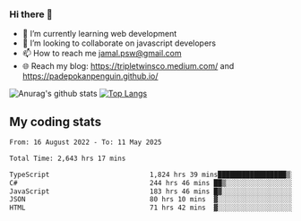 ### Hi there 👋

<!--
**padepokanpenguin/padepokanpenguin** is a ✨ _special_ ✨ repository because its `README.md` (this file) appears on your GitHub profile.
-->

- 🌱 I’m currently learning  web development
- 👯 I’m looking to collaborate on javascript developers
- 📫 How to reach me jamal.psw@gmail.com
- 🌐 Reach my blog:
   https://tripletwinsco.medium.com/ and
   https://padepokanpenguin.github.io/

![Anurag's github stats](https://github-readme-stats.vercel.app/api?username=padepokanpenguin&count_private=true&disable_animations=false&show_icons=true&theme=default)
[![Top Langs](https://github-readme-stats.vercel.app/api/top-langs/?username=padepokanpenguin&theme=default&layout=compact)](https://github.com/padepokanpenguin)

## My coding stats

<!--START_SECTION:waka-->

```txt
From: 16 August 2022 - To: 11 May 2025

Total Time: 2,643 hrs 17 mins

TypeScript                         1,824 hrs 39 mins█████████████████▒░░░░░░░   69.03 %
C#                                 244 hrs 46 mins ██▒░░░░░░░░░░░░░░░░░░░░░░   09.26 %
JavaScript                         183 hrs 46 mins █▓░░░░░░░░░░░░░░░░░░░░░░░   06.95 %
JSON                               80 hrs 10 mins  ▓░░░░░░░░░░░░░░░░░░░░░░░░   03.03 %
HTML                               71 hrs 42 mins  ▓░░░░░░░░░░░░░░░░░░░░░░░░   02.71 %
```

<!--END_SECTION:waka-->



